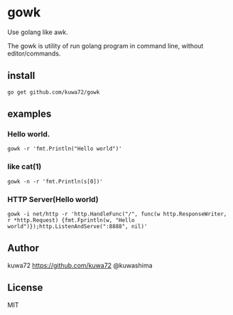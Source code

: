 # gowk

Use golang like awk.

The gowk is utility of run golang program in command line, without editor/commands.

## install

`go get github.com/kuwa72/gowk`

## examples

### Hello world.

`gowk -r 'fmt.Println("Hello world")'`

### like cat(1)

`gowk -n -r 'fmt.Println(s[0])'`

### HTTP Server(Hello world)

`gowk -i net/http -r 'http.HandleFunc("/", func(w http.ResponseWriter, r *http.Request) {fmt.Fprintln(w, "Hello world")});http.ListenAndServe(":8888", nil)'`


## Author

kuwa72 https://github.com/kuwa72 @kuwashima

## License

MIT